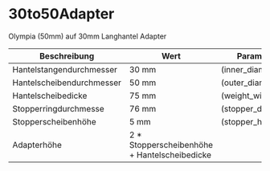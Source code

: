 # 30to50Adapter
Olympia (50mm) auf 30mm Langhantel Adapter

| Beschreibung | Wert | Parameter |
| -------------|------|-----------|
| Hantelstangendurchmesser |  30 mm | (inner_diameter) |
| Hantelscheibendurchmesser| 50 mm|  (outer_diameter) |
| Hantelscheibedicke|        75 mm|  (weight_width) |
| Stopperringdurchmesse|     76 mm|  (stopper_diameter) |
| Stopperscheibenhöhe|        5 mm|  (stopper_height) |
| Adapterhöhe | 2 * Stopperscheibenhöhe + Hantelscheibedicke | |

